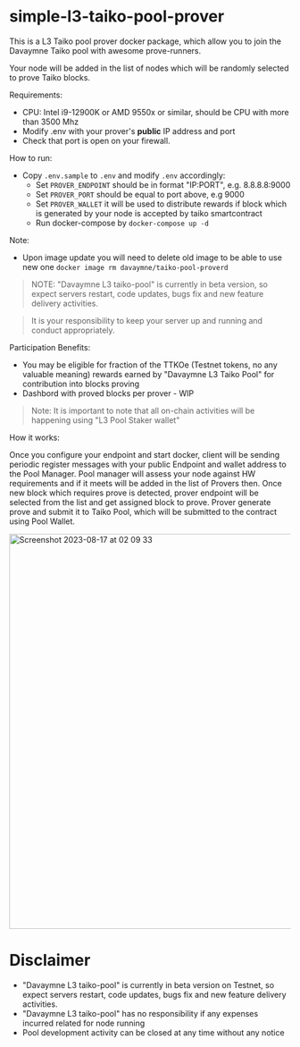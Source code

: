 # simple-l3-taiko-pool-prover

This is a L3 Taiko pool prover docker package, which allow you to join the Davaymne Taiko pool with awesome prove-runners.

Your node will be added in the list of nodes which will be randomly selected to prove Taiko blocks.

Requirements:
 - CPU: Intel i9-12900K or AMD 9550x or similar, should be CPU with more than 3500 Mhz
 - Modify .env with your prover's **public** IP address and port
 - Check that port is open on your firewall.

How to run:
 - Copy `.env.sample` to `.env` and modify `.env` accordingly:
   - Set `PROVER_ENDPOINT` should be in format "IP:PORT", e.g. 8.8.8.8:9000
   - Set `PROVER_PORT` should be equal to port above, e.g 9000
   - Set `PROVER_WALLET` it will be used to distribute rewards if block which is generated by your node is accepted by taiko smartcontract
   - Run docker-compose by `docker-compose up -d`

Note:
 - Upon image update you will need to delete old image to be able to use new one `docker image rm davaymne/taiko-pool-proverd`


> NOTE: "Davaymne L3 taiko-pool" is currently in beta version, so expect servers restart, code updates, bugs fix and new feature delivery activities.

> It is your responsibility to keep your server up and running and conduct appropriately.

Participation Benefits:
 - You may be eligible for fraction of the TTKOe (Testnet tokens, no any valuable meaning) rewards earned by "Davaymne L3 Taiko Pool" for contribution into blocks proving
 - Dashbord with proved blocks per prover - WIP


  > Note: It is important to note that all on-chain activities will be happening using "L3 Pool Staker wallet"

How it works:

Once you configure your endpoint and start docker, client will be sending periodic register messages with your public Endpoint and wallet address to the Pool Manager.
Pool manager will assess your node against HW requirements and if it meets will be added in the list of Provers then.
Once new block which requires prove is detected, prover endpoint will be selected from the list and get assigned block to prove.
Prover generate prove and submit it to Taiko Pool, which will be submitted to the contract using Pool Wallet.

<img width="707" alt="Screenshot 2023-08-17 at 02 09 33" src="https://github.com/davaymne/simple-l3-taiko-pool-prover/assets/29555611/e00691a4-3b2f-4579-94c3-3e9d05a432af">

# Disclaimer #
- "Davaymne L3 taiko-pool" is currently in beta version on Testnet, so expect servers restart, code updates, bugs fix and new feature delivery activities.
- "Davaymne L3 taiko-pool" has no responsibility if any expenses incurred related for node running
- Pool development activity can be closed at any time without any notice

